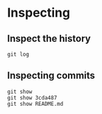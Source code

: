# Inspecting

## Inspect the history

```
git log
```

## Inspecting commits

```
git show
git show 3cda487
git show README.md
```
